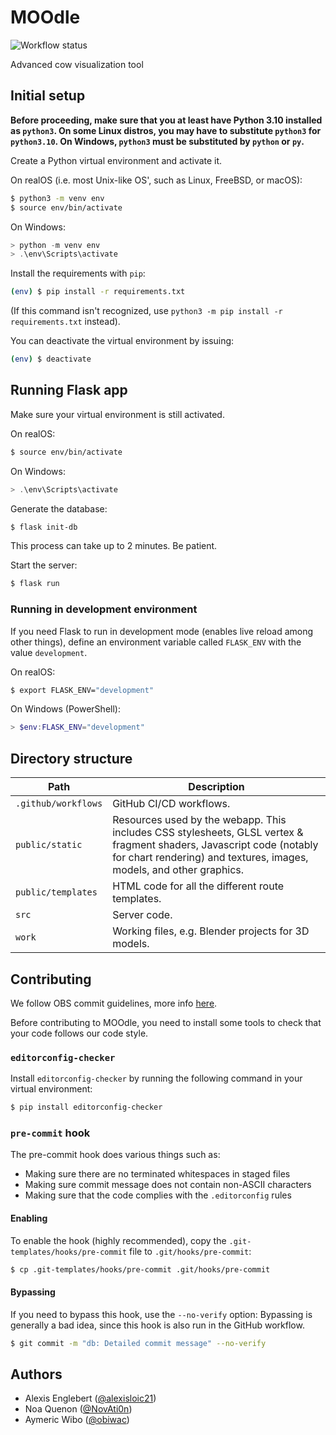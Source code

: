 # MOOdle

![Workflow status](https://github.com/NovAti0n/Statify/actions/workflows/main.yml/badge.svg)

Advanced cow visualization tool

## Initial setup

**Before proceeding, make sure that you at least have Python 3.10 installed as `python3`. On some Linux distros, you may have to substitute `python3` for `python3.10`. On Windows, `python3` must be substituted by `python` or `py`.**

Create a Python virtual environment and activate it.

On realOS (i.e. most Unix-like OS', such as Linux, FreeBSD, or macOS):

```sh
$ python3 -m venv env
$ source env/bin/activate
```

On Windows:

```powershell
> python -m venv env
> .\env\Scripts\activate
```

Install the requirements with `pip`:

```sh
(env) $ pip install -r requirements.txt
```

(If this command isn't recognized, use `python3 -m pip install -r requirements.txt` instead).

You can deactivate the virtual environment by issuing:

```sh
(env) $ deactivate
```

## Running Flask app

Make sure your virtual environment is still activated.

On realOS:

```sh
$ source env/bin/activate
```

On Windows:

```powershell
> .\env\Scripts\activate
```

Generate the database:

```sh
$ flask init-db
```

This process can take up to 2 minutes. Be patient.

Start the server:

```sh
$ flask run
```

### Running in development environment

If you need Flask to run in development mode (enables live reload among other things), define an environment variable called `FLASK_ENV` with the value `development`.

On realOS:

```sh
$ export FLASK_ENV="development"
```

On Windows (PowerShell):

```powershell
> $env:FLASK_ENV="development"
```

## Directory structure

|Path|Description|
|-|-|
|`.github/workflows`|GitHub CI/CD workflows.|
|`public/static`|Resources used by the webapp. This includes CSS stylesheets, GLSL vertex & fragment shaders, Javascript code (notably for chart rendering) and textures, images, models, and other graphics.|
|`public/templates`|HTML code for all the different route templates.|
|`src`|Server code.|
|`work`|Working files, e.g. Blender projects for 3D models.|

## Contributing

We follow OBS commit guidelines, more info [here](https://github.com/obsproject/obs-studio/blob/master/CONTRIBUTING.rst#commit-guidelines).

Before contributing to MOOdle, you need to install some tools to check that your code follows our code style.

### `editorconfig-checker`

Install `editorconfig-checker` by running the following command in your virtual environment:

```sh
$ pip install editorconfig-checker
```

### `pre-commit` hook

The pre-commit hook does various things such as:

-   Making sure there are no terminated whitespaces in staged files
-   Making sure commit message does not contain non-ASCII characters
-   Making sure that the code complies with the `.editorconfig` rules

#### Enabling

To enable the hook (highly recommended), copy the `.git-templates/hooks/pre-commit` file to `.git/hooks/pre-commit`:

```sh
$ cp .git-templates/hooks/pre-commit .git/hooks/pre-commit
```

#### Bypassing

If you need to bypass this hook, use the `--no-verify` option:
Bypassing is generally a bad idea, since this hook is also run in the GitHub workflow.

```sh
$ git commit -m "db: Detailed commit message" --no-verify
```

## Authors
- Alexis Englebert ([@alexisloic21](https://github.com/alexisloic21))
- Noa Quenon ([@NovAti0n](https://github.com/NovAti0n))
- Aymeric Wibo ([@obiwac](https://github.com/obiwac))
